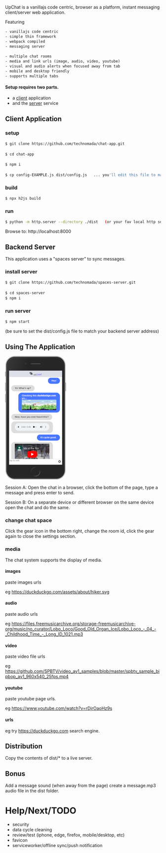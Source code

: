 UpChat is a vanillajs code centric, browser as a platform, instant messaging client/server web application.

Featuring

    - vanillajs code centric
    - simple thin framework
    - webpack compiled
    - messaging server

    - multiple chat rooms
    - media and link urls (image, audio, video, youtube)
    - visual and audio alerts when focused away from tab
    - mobile and desktop friendly
    - supports multiple tabs

#### Setup requires two parts.
- a [client](#client-application) application
- and the [server](#backend-server) service


## Client Application

### setup
```sh
$ git clone https://github.com/technomada/chat-app.git

$ cd chat-app

$ npm i

$ cp config-EXAMPLE.js dist/config.js   ... you'll edit this file to match your server settings.
```

### build
```sh
$ npx h2js build
```

### run
```sh
$ python -m http.server --directory ./dist   (or your fav local http server)
```
Browse to: http://localhost:8000




## Backend Server

This application uses a "spaces server" to sync messages.

### install server
```sh
$ git clone https://github.com/technomada/spaces-server.git

$ cd spaces-server
$ npm i
```

### run server
```sh
$ npm start
```
(be sure to set the dist/config.js file to match your backend server address)

## Using The Application

![Application Screenshot](media/screenshot-200.png)

Session A: Open the chat in a browser, click the bottom of the page, type a message and press enter to send.

Session B: On a separate device or different browser on the same device open the chat and do the same.

### change chat space
Click the gear icon in the bottom right, change the room id, click the gear again to close the settings section.

### media
The chat system supports the display of media.

#### images
paste images urls

eg https://duckduckgo.com/assets/about/hiker.svg

#### audio
paste audio urls

eg https://files.freemusicarchive.org/storage-freemusicarchive-org/music/no_curator/Lobo_Loco/Good_Old_Organ_Ice/Lobo_Loco_-_04_-_Childhood_Time_-_Long_ID_1021.mp3

#### video
paste video file urls

eg https://github.com/SPBTV/video_av1_samples/blob/master/spbtv_sample_bipbop_av1_960x540_25fps.mp4

#### youtube
paste youtube page urls.

eg https://www.youtube.com/watch?v=rDjrOaoHz9s

#### urls
eg try https://duckduckgo.com search engine.

## Distribution
Copy the contents of dist/* to a live server.

## Bonus
Add a message sound (when away from the page) create a message.mp3 audio file in the dist folder.

# Help/Next/TODO
* security
* data cycle cleaning
* review/test (iphone, edge, firefox, mobile/desktop, etc)
* favicon
* serviceworker/offline sync/push notification
